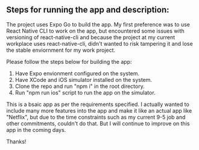 ## Steps for running the app and description:

The project uses Expo Go to build the app. My first preference was to use React Native CLI to work on the app, but encountered some issues with versioning of react-native-cli and because the project at my current workplace uses react-native-cli, didn't wanted to risk tampering it and lose the stable enviornment for my work project.

Please follow the steps below for building the app:
1. Have Expo envionment configured on the system.
2. Have XCode and iOS simulator installed on the system.
3. Clone the repo and run "npm i" in the root directory.
4. Run "npm run ios" script to run the app on the simulator.

This is a bsaic app as per the requirements specified. I actually wanted to include many more features into the app and make it like an actual app like "Netflix", but due to the time constraints such as my current 9-5 job and other commitments, couldn't do that. But I will continue to improve on this app in the coming days. 

Thanks!